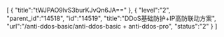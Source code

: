 [
	{
		"title":"tWJPAO9lvS3burKJvQn6JA=="
	},
	{
		"level":"2",
		"parent_id":"14518",
		"id":"14519",
		"title":"DDoS基础防护+IP高防联动方案",
		"url":"/anti-ddos-basic/anti-ddos-basic + anti-ddos-pro",
		"status":"2"
	}
]